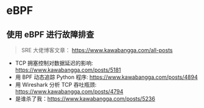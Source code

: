 # eBPF


## 使用 eBPF 进行故障排查

> SRE 大佬博客文章： https://www.kawabangga.com/all-posts


- TCP 拥塞控制对数据延迟的影响: https://www.kawabangga.com/posts/5181
- 用 BPF 动态追踪 Python 程序: https://www.kawabangga.com/posts/4894
- 用 Wireshark 分析 TCP 吞吐瓶颈: https://www.kawabangga.com/posts/4794
- 是谁杀了我：https://www.kawabangga.com/posts/5236


